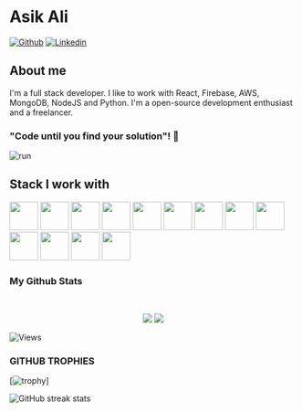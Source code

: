 # Asik Ali

[![Github](https://img.shields.io/github/followers/Asik-ali?label=Follow&style=social)]([https://github.com/Asik-ali])
[![Linkedin](https://img.shields.io/badge/Asik%20Ali-blue?style=flat-square&logo=linkedin&logoColor=white&link=https://www.linkedin.com/in/asikali/)](https://www.linkedin.com/in/asikali/)



## About me 
I'm a full stack developer. I like to work with React, Firebase, AWS, MongoDB, NodeJS and Python. 
I'm a open-source development enthusiast and a freelancer.


### "Code until you find your solution"! 👋
![run](https://media0.giphy.com/media/WfwzZpfH8Ejra/giphy.gif)

## Stack I work with
<code><img height="50" src="https://www.vectorlogo.zone/logos/reactjs/reactjs-ar21.svg"></code>
<code><img height="50" src="https://www.vectorlogo.zone/logos/firebase/firebase-ar21.svg"></code>
<code><img height="50" src="https://www.vectorlogo.zone/logos/amazon_aws/amazon_aws-ar21.svg"></code>
<code><img height="50" src="https://www.vectorlogo.zone/logos/expressjs/expressjs-ar21.svg"></code>
<code><img height="50" src="https://www.vectorlogo.zone/logos/python/python-ar21.svg"></code>
<code><img height="50" src="https://www.vectorlogo.zone/logos/nodejs/nodejs-horizontal.svg"></code>
<code><img height="50" src="https://www.vectorlogo.zone/logos/expoio/expoio-ar21.svg"></code>
<code><img height="50" src="https://www.vectorlogo.zone/logos/mongodb/mongodb-ar21.svg"></code>
<code><img height="50" src="https://www.vectorlogo.zone/logos/getbootstrap/getbootstrap-ar21.svg"></code>
<code><img height="50" src="https://www.vectorlogo.zone/logos/heroku/heroku-ar21.svg"></code>
<code><img height="50" src="https://www.vectorlogo.zone/logos/netlify/netlify-ar21.svg"></code>
<code><img height="50" src="https://www.vectorlogo.zone/logos/github/github-ar21.svg"></code>
<code><img height="50" src="https://www.vectorlogo.zone/logos/getpostman/getpostman-ar21.svg"></code>


### My Github Stats

<br>

<p align = "center">
  <img src = "https://github-readme-stats.vercel.app/api?username=Asik-ali&show_icons=true&theme=tokyonight&line_height=27">
  <img src = "https://github-readme-stats.vercel.app/api/top-langs/?username=Asik-ali&hide=css,java,html&theme=tokyonight">
</p>

<p align="left"> <img src="https://komarev.com/ghpvc/?username=Asik-ali" alt="Views" /> </p>

### GITHUB TROPHIES

[![trophy](https://github-profile-trophy.vercel.app/?username=Asik-ali)]<br>

![GitHub streak stats](https://github-readme-streak-stats.herokuapp.com/?user=Asik-ali)  
